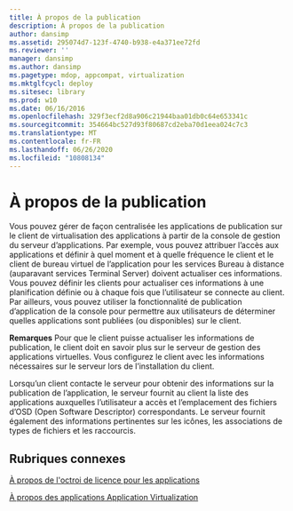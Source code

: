 ```yaml
---
title: À propos de la publication
description: À propos de la publication
author: dansimp
ms.assetid: 295074d7-123f-4740-b938-e4a371ee72fd
ms.reviewer: ''
manager: dansimp
ms.author: dansimp
ms.pagetype: mdop, appcompat, virtualization
ms.mktglfcycl: deploy
ms.sitesec: library
ms.prod: w10
ms.date: 06/16/2016
ms.openlocfilehash: 329f3ecf2d8a906c21944baa01db0c64e653341c
ms.sourcegitcommit: 354664bc527d93f80687cd2eba70d1eea024c7c3
ms.translationtype: MT
ms.contentlocale: fr-FR
ms.lasthandoff: 06/26/2020
ms.locfileid: "10808134"
---
```

# À propos de la publication


Vous pouvez gérer de façon centralisée les applications de publication sur le client de virtualisation des applications à partir de la console de gestion du serveur d’applications. Par exemple, vous pouvez attribuer l’accès aux applications et définir à quel moment et à quelle fréquence le client et le client de bureau virtuel de l’application pour les services Bureau à distance (auparavant services Terminal Server) doivent actualiser ces informations. Vous pouvez définir les clients pour actualiser ces informations à une planification définie ou à chaque fois que l’utilisateur se connecte au client. Par ailleurs, vous pouvez utiliser la fonctionnalité de publication d’application de la console pour permettre aux utilisateurs de déterminer quelles applications sont publiées (ou disponibles) sur le client.

**Remarques**  Pour que le client puisse actualiser les informations de publication, le client doit en savoir plus sur le serveur de gestion des applications virtuelles. Vous configurez le client avec les informations nécessaires sur le serveur lors de l’installation du client.

 

Lorsqu’un client contacte le serveur pour obtenir des informations sur la publication de l’application, le serveur fournit au client la liste des applications auxquelles l’utilisateur a accès et l’emplacement des fichiers d’OSD (Open Software Descriptor) correspondants. Le serveur fournit également des informations pertinentes sur les icônes, les associations de types de fichiers et les raccourcis.

## Rubriques connexes


[À propos de l'octroi de licence pour les applications](about-application-licensing.md)

[À propos des applications Application Virtualization](about-application-virtualization-applications.md)

 

 





